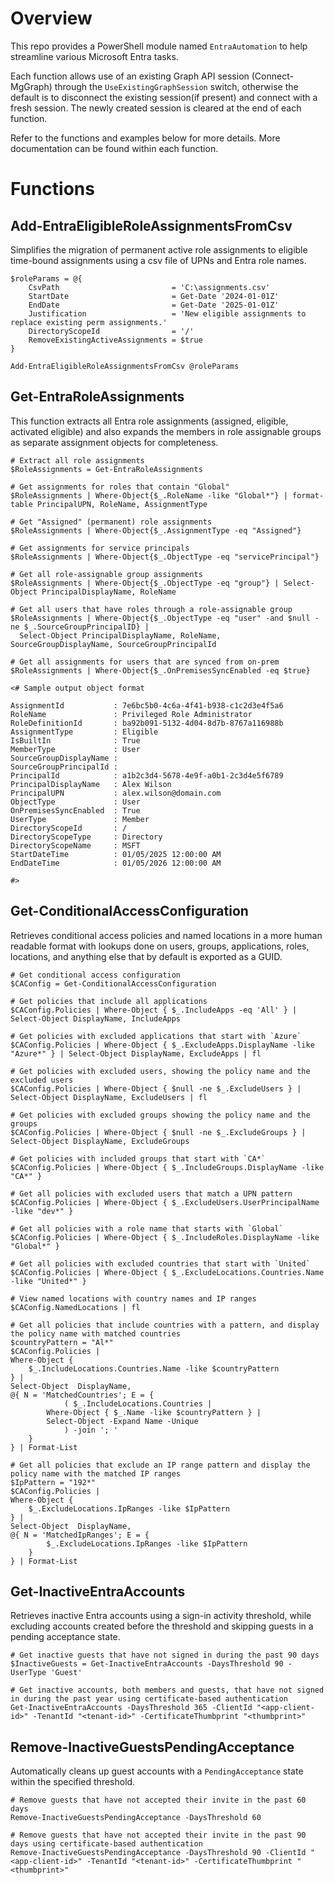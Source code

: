 # Overview
This repo provides a PowerShell module named `EntraAutomation` to help streamline various Microsoft Entra tasks.

Each function allows use of an existing Graph API session (Connect-MgGraph) through the `UseExistingGraphSession` switch, otherwise the default is to disconnect the existing session(if present) and connect with a fresh session. The newly created session is cleared at the end of each function.

Refer to the functions and examples below for more details.  More documentation can be found within each function.

# Functions
## Add-EntraEligibleRoleAssignmentsFromCsv
Simplifies the migration of permanent active role assignments to eligible time-bound assignments using a csv file of UPNs and Entra role names.
```
$roleParams = @{
    CsvPath                         = 'C:\assignments.csv'
    StartDate                       = Get-Date '2024-01-01Z'
    EndDate                         = Get-Date '2025-01-01Z'
    Justification                   = 'New eligible assignments to replace existing perm assignments.'
    DirectoryScopeId                = '/'
    RemoveExistingActiveAssignments = $true
}

Add-EntraEligibleRoleAssignmentsFromCsv @roleParams

```

## Get-EntraRoleAssignments
This function extracts all Entra role assignments (assigned, eligible, activated eligible) and also expands the members in role assignable groups as separate assignment objects for completeness.
```
# Extract all role assignments
$RoleAssignments = Get-EntraRoleAssignments

# Get assignments for roles that contain "Global"
$RoleAssignments | Where-Object{$_.RoleName -like "Global*"} | format-table PrincipalUPN, RoleName, AssignmentType

# Get "Assigned" (permanent) role assignments
$RoleAssignments | Where-Object{$_.AssignmentType -eq "Assigned"}

# Get assignments for service principals
$RoleAssignments | Where-Object{$_.ObjectType -eq "servicePrincipal"}

# Get all role-assignable group assignments
$RoleAssignments | Where-Object{$_.ObjectType -eq "group"} | Select-Object PrincipalDisplayName, RoleName

# Get all users that have roles through a role-assignable group
$RoleAssignments | Where-Object{$_.ObjectType -eq "user" -and $null -ne $_.SourceGroupPrincipalID} |
  Select-Object PrincipalDisplayName, RoleName, SourceGroupDisplayName, SourceGroupPrincipalId

# Get all assignments for users that are synced from on-prem
$RoleAssignments | Where-Object{$_.OnPremisesSyncEnabled -eq $true}

<# Sample output object format

AssignmentId           : 7e6bc5b0-4c6a-4f41-b938-c1c2d3e4f5a6
RoleName               : Privileged Role Administrator
RoleDefinitionId       : ba92b091-5132-4d04-8d7b-8767a116988b
AssignmentType         : Eligible
IsBuiltIn              : True
MemberType             : User
SourceGroupDisplayName :
SourceGroupPrincipalId :
PrincipalId            : a1b2c3d4-5678-4e9f-a0b1-2c3d4e5f6789
PrincipalDisplayName   : Alex Wilson
PrincipalUPN           : alex.wilson@domain.com
ObjectType             : User
OnPremisesSyncEnabled  : True
UserType               : Member
DirectoryScopeId       : /
DirectoryScopeType     : Directory
DirectoryScopeName     : MSFT
StartDateTime          : 01/05/2025 12:00:00 AM
EndDateTime            : 01/05/2026 12:00:00 AM

#>
```

## Get-ConditionalAccessConfiguration
Retrieves conditional access policies and named locations in a more human readable format with lookups done on users, groups, applications, roles, locations, and anything else that by default is exported as a GUID.
```
# Get conditional access configuration
$CAConfig = Get-ConditionalAccessConfiguration

# Get policies that include all applications
$CAConfig.Policies | Where-Object { $_.IncludeApps -eq 'All' } | Select-Object DisplayName, IncludeApps

# Get policies with excluded applications that start with `Azure`
$CAConfig.Policies | Where-Object { $_.ExcludeApps.DisplayName -like "Azure*" } | Select-Object DisplayName, ExcludeApps | fl

# Get policies with excluded users, showing the policy name and the excluded users
$CAConfig.Policies | Where-Object { $null -ne $_.ExcludeUsers } | Select-Object DisplayName, ExcludeUsers | fl

# Get policies with excluded groups showing the policy name and the groups
$CAConfig.Policies | Where-Object { $null -ne $_.ExcludeGroups } | Select-Object DisplayName, ExcludeGroups

# Get policies with included groups that start with `CA*`
$CAConfig.Policies | Where-Object { $_.IncludeGroups.DisplayName -like "CA*" }

# Get all policies with excluded users that match a UPN pattern
$CAConfig.Policies | Where-Object { $_.ExcludeUsers.UserPrincipalName -like "dev*" }

# Get all policies with a role name that starts with `Global`
$CAConfig.Policies | Where-Object { $_.IncludeRoles.DisplayName -like "Global*" }

# Get all policies with excluded countries that start with `United`
$CAConfig.Policies | Where-Object { $_.ExcludeLocations.Countries.Name -like "United*" }

# View named locations with country names and IP ranges
$CAConfig.NamedLocations | fl

# Get all policies that include countries with a pattern, and display the policy name with matched countries
$countryPattern = "Al*"
$CAConfig.Policies |
Where-Object {
    $_.IncludeLocations.Countries.Name -like $countryPattern
} |
Select-Object  DisplayName,
@{ N = 'MatchedCountries'; E = {
            ( $_.IncludeLocations.Countries |
        Where-Object { $_.Name -like $countryPattern } |
        Select-Object -Expand Name -Unique
            ) -join '; '
    }
} | Format-List

# Get all policies that exclude an IP range pattern and display the policy name with the matched IP ranges
$IpPattern = "192*"
$CAConfig.Policies |
Where-Object {
    $_.ExcludeLocations.IpRanges -like $IpPattern
} |
Select-Object  DisplayName,
@{ N = 'MatchedIpRanges'; E = {
        $_.ExcludeLocations.IpRanges -like $IpPattern
    }
} | Format-List
```

## Get-InactiveEntraAccounts
Retrieves inactive Entra accounts using a sign-in activity threshold, while excluding accounts created before the threshold and skipping guests in a pending acceptance state.
```
# Get inactive guests that have not signed in during the past 90 days
$InactiveGuests = Get-InactiveEntraAccounts -DaysThreshold 90 -UserType 'Guest'

# Get inactive accounts, both members and guests, that have not signed in during the past year using certificate-based authentication
Get-InactiveEntraAccounts -DaysThreshold 365 -ClientId "<app-client-id>" -TenantId "<tenant-id>" -CertificateThumbprint "<thumbprint>"
```

## Remove-InactiveGuestsPendingAcceptance
Automatically cleans up guest accounts with a `PendingAcceptance` state within the specified threshold.
```
# Remove guests that have not accepted their invite in the past 60 days
Remove-InactiveGuestsPendingAcceptance -DaysThreshold 60

# Remove guests that have not accepted their invite in the past 90 days using certificate-based authentication
Remove-InactiveGuestsPendingAcceptance -DaysThreshold 90 -ClientId "<app-client-id>" -TenantId "<tenant-id>" -CertificateThumbprint "<thumbprint>"
```


